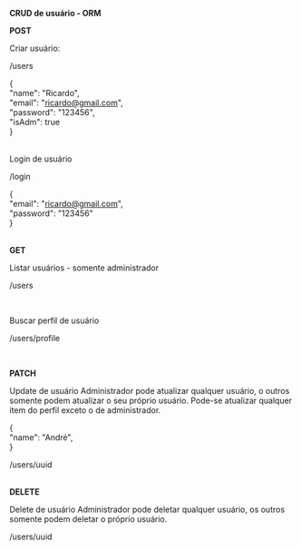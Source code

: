 **CRUD de usuário - ORM**


<b>POST</b>

Criar usuário:

/users

{</br>
  "name": "Ricardo",</br>
  "email": "ricardo@gmail.com",</br>
  "password": "123456",</br>
  "isAdm": true</br>
}
</br>
</br>

Login de usuário

/login


{</br>
	"email": "ricardo@gmail.com",</br>
	"password": "123456"</br>
}

</br>
<b>GET</b>

Listar usuários - somente administrador

/users

</br>

Buscar perfil de usuário

/users/profile


</br>

<b>PATCH</b>

Update de usuário
Administrador pode atualizar qualquer usuário, o outros somente podem atualizar o seu próprio usuário.
Pode-se atualizar qualquer item do perfil exceto o de administrador. 

{</br>
	"name": "André",</br>
}

/users/uuid

</br>
<b>DELETE</b>

Delete de usuário
Administrador pode deletar qualquer usuário, os outros somente podem deletar o próprio usuário.

/users/uuid